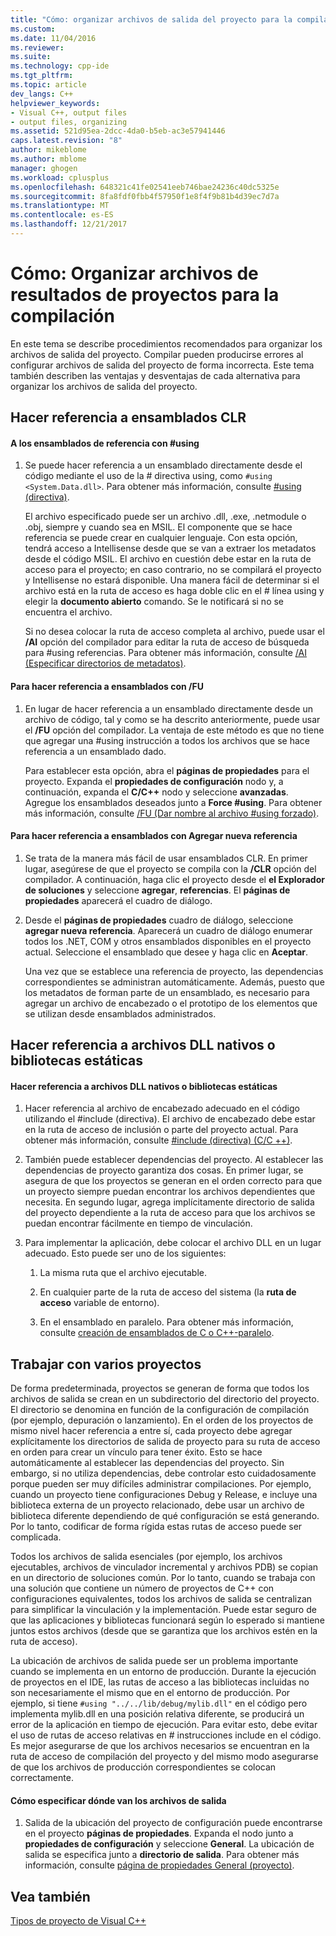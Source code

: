 ```yaml
---
title: "Cómo: organizar archivos de salida del proyecto para la compilación | Documentos de Microsoft"
ms.custom: 
ms.date: 11/04/2016
ms.reviewer: 
ms.suite: 
ms.technology: cpp-ide
ms.tgt_pltfrm: 
ms.topic: article
dev_langs: C++
helpviewer_keywords:
- Visual C++, output files
- output files, organizing
ms.assetid: 521d95ea-2dcc-4da0-b5eb-ac3e57941446
caps.latest.revision: "8"
author: mikeblome
ms.author: mblome
manager: ghogen
ms.workload: cplusplus
ms.openlocfilehash: 648321c41fe02541eeb746bae24236c40dc5325e
ms.sourcegitcommit: 8fa8fdf0fbb4f57950f1e8f4f9b81b4d39ec7d7a
ms.translationtype: MT
ms.contentlocale: es-ES
ms.lasthandoff: 12/21/2017
---
```

# <a name="how-to-organize-project-output-files-for-builds"></a>Cómo: Organizar archivos de resultados de proyectos para la compilación
En este tema se describe procedimientos recomendados para organizar los archivos de salida del proyecto. Compilar pueden producirse errores al configurar archivos de salida del proyecto de forma incorrecta. Este tema también describen las ventajas y desventajas de cada alternativa para organizar los archivos de salida del proyecto.  
  
## <a name="referencing-clr-assemblies"></a>Hacer referencia a ensamblados CLR  
  
#### <a name="to-reference-assemblies-with-using"></a>A los ensamblados de referencia con #using  
  
1.  Se puede hacer referencia a un ensamblado directamente desde el código mediante el uso de la # directiva using, como `#using <System.Data.dll>`. Para obtener más información, consulte [#using (directiva)](../preprocessor/hash-using-directive-cpp.md).  
  
     El archivo especificado puede ser un archivo .dll, .exe, .netmodule o .obj, siempre y cuando sea en MSIL. El componente que se hace referencia se puede crear en cualquier lenguaje. Con esta opción, tendrá acceso a Intellisense desde que se van a extraer los metadatos desde el código MSIL. El archivo en cuestión debe estar en la ruta de acceso para el proyecto; en caso contrario, no se compilará el proyecto y Intellisense no estará disponible. Una manera fácil de determinar si el archivo está en la ruta de acceso es haga doble clic en el # línea using y elegir la **documento abierto** comando. Se le notificará si no se encuentra el archivo.  
  
     Si no desea colocar la ruta de acceso completa al archivo, puede usar el **/AI** opción del compilador para editar la ruta de acceso de búsqueda para #using referencias. Para obtener más información, consulte [/AI (Especificar directorios de metadatos)](../build/reference/ai-specify-metadata-directories.md).  
  
#### <a name="to-reference-assemblies-with-fu"></a>Para hacer referencia a ensamblados con /FU  
  
1.  En lugar de hacer referencia a un ensamblado directamente desde un archivo de código, tal y como se ha descrito anteriormente, puede usar el **/FU** opción del compilador. La ventaja de este método es que no tiene que agregar una #using instrucción a todos los archivos que se hace referencia a un ensamblado dado.  
  
     Para establecer esta opción, abra el **páginas de propiedades** para el proyecto. Expanda el **propiedades de configuración** nodo y, a continuación, expanda el **C/C++** nodo y seleccione **avanzadas**. Agregue los ensamblados deseados junto a **Force #using**. Para obtener más información, consulte [/FU (Dar nombre al archivo #using forzado)](../build/reference/fu-name-forced-hash-using-file.md).  
  
#### <a name="to-reference-assemblies-with-add-new-reference"></a>Para hacer referencia a ensamblados con Agregar nueva referencia  
  
1.  Se trata de la manera más fácil de usar ensamblados CLR. En primer lugar, asegúrese de que el proyecto se compila con la **/CLR** opción del compilador. A continuación, haga clic el proyecto desde el **el Explorador de soluciones** y seleccione **agregar**, **referencias**. El **páginas de propiedades** aparecerá el cuadro de diálogo.  
  
2.  Desde el **páginas de propiedades** cuadro de diálogo, seleccione **agregar nueva referencia**. Aparecerá un cuadro de diálogo enumerar todos los .NET, COM y otros ensamblados disponibles en el proyecto actual. Seleccione el ensamblado que desee y haga clic en **Aceptar**.  
  
     Una vez que se establece una referencia de proyecto, las dependencias correspondientes se administran automáticamente. Además, puesto que los metadatos de forman parte de un ensamblado, es necesario para agregar un archivo de encabezado o el prototipo de los elementos que se utilizan desde ensamblados administrados.  
  
## <a name="referencing-native-dlls-or-static-libraries"></a>Hacer referencia a archivos DLL nativos o bibliotecas estáticas  
  
#### <a name="to-reference-native-dlls-or-static-libraries"></a>Hacer referencia a archivos DLL nativos o bibliotecas estáticas  
  
1.  Hacer referencia al archivo de encabezado adecuado en el código utilizando el #include (directiva). El archivo de encabezado debe estar en la ruta de acceso de inclusión o parte del proyecto actual. Para obtener más información, consulte [#include (directiva) (C/C ++)](../preprocessor/hash-include-directive-c-cpp.md).  
  
2.  También puede establecer dependencias del proyecto. Al establecer las dependencias de proyecto garantiza dos cosas. En primer lugar, se asegura de que los proyectos se generan en el orden correcto para que un proyecto siempre puedan encontrar los archivos dependientes que necesita. En segundo lugar, agrega implícitamente directorio de salida del proyecto dependiente a la ruta de acceso para que los archivos se puedan encontrar fácilmente en tiempo de vinculación.  
  
3.  Para implementar la aplicación, debe colocar el archivo DLL en un lugar adecuado. Esto puede ser uno de los siguientes:  
  
    1.  La misma ruta que el archivo ejecutable.  
  
    2.  En cualquier parte de la ruta de acceso del sistema (la **ruta de acceso** variable de entorno).  
  
    3.  En el ensamblado en paralelo. Para obtener más información, consulte [creación de ensamblados de C o C++-paralelo](../build/building-c-cpp-side-by-side-assemblies.md).  
  
## <a name="working-with-multiple-projects"></a>Trabajar con varios proyectos  
 De forma predeterminada, proyectos se generan de forma que todos los archivos de salida se crean en un subdirectorio del directorio del proyecto. El directorio se denomina en función de la configuración de compilación (por ejemplo, depuración o lanzamiento). En el orden de los proyectos de mismo nivel hacer referencia a entre sí, cada proyecto debe agregar explícitamente los directorios de salida de proyecto para su ruta de acceso en orden para crear un vínculo para tener éxito. Esto se hace automáticamente al establecer las dependencias del proyecto. Sin embargo, si no utiliza dependencias, debe controlar esto cuidadosamente porque pueden ser muy difíciles administrar compilaciones. Por ejemplo, cuando un proyecto tiene configuraciones Debug y Release, e incluye una biblioteca externa de un proyecto relacionado, debe usar un archivo de biblioteca diferente dependiendo de qué configuración se está generando. Por lo tanto, codificar de forma rígida estas rutas de acceso puede ser complicada.  
  
 Todos los archivos de salida esenciales (por ejemplo, los archivos ejecutables, archivos de vinculador incremental y archivos PDB) se copian en un directorio de soluciones común. Por lo tanto, cuando se trabaja con una solución que contiene un número de proyectos de C++ con configuraciones equivalentes, todos los archivos de salida se centralizan para simplificar la vinculación y la implementación. Puede estar seguro de que las aplicaciones y bibliotecas funcionará según lo esperado si mantiene juntos estos archivos (desde que se garantiza que los archivos estén en la ruta de acceso).  
  
 La ubicación de archivos de salida puede ser un problema importante cuando se implementa en un entorno de producción. Durante la ejecución de proyectos en el IDE, las rutas de acceso a las bibliotecas incluidas no son necesariamente el mismo que en el entorno de producción. Por ejemplo, si tiene `#using "../../lib/debug/mylib.dll"` en el código pero implementa mylib.dll en una posición relativa diferente, se producirá un error de la aplicación en tiempo de ejecución. Para evitar esto, debe evitar el uso de rutas de acceso relativas en # instrucciones include en el código. Es mejor asegurarse de que los archivos necesarios se encuentran en la ruta de acceso de compilación del proyecto y del mismo modo asegurarse de que los archivos de producción correspondientes se colocan correctamente.  
  
#### <a name="how-to-specify-where-output-files-go"></a>Cómo especificar dónde van los archivos de salida  
  
1.  Salida de la ubicación del proyecto de configuración puede encontrarse en el proyecto **páginas de propiedades**. Expanda el nodo junto a **propiedades de configuración** y seleccione **General**. La ubicación de salida se especifica junto a **directorio de salida**. Para obtener más información, consulte [página de propiedades General (proyecto)](../ide/general-property-page-project.md).  
  
## <a name="see-also"></a>Vea también  
 [Tipos de proyecto de Visual C++](../ide/visual-cpp-project-types.md)